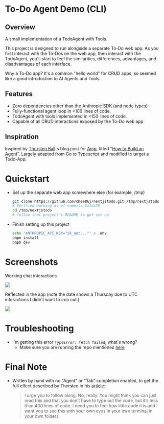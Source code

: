 # To-Do Agent Demo (CLI)

## Overview

A small implementation of a TodoAgent with Tools.

This project is designed to run alongside a separate To-Do web app.
As you first interact with the To-Dos on the web app, then interact with
the TodoAgent, you'll start to feel the similarities, differences, advantages, and disadvantages of each interface.

Why a To-Do app? It's a common "hello world" for CRUD apps, so seemed
like a good introduction to AI Agents and Tools.

## Features

- Zero dependencies other than the Anthropic SDK (and node types)
- Fully-functional agent loop in <100 lines of code.
- TodoAgent with tools implemented in <150 lines of code.
- Capable of all CRUD interactions exposed by the To-Do web app

## Inspiration

Inspired by [Thorsten Ball](https://thorstenball.com/)'s blog post for [Amp](https://ampcode.com/), titled "[How to Build an Agent](https://ampcode.com/how-to-build-an-agent)". Largely adapted from Go to Typescript and modified to target a Todo-App.

# Quickstart

- Set up the separate web app somewhere else (for example, /tmp)

  ```bash
  git clone https://github.com/chee86j/nextjstodo.git /tmp/nextjstodo
  # Verified working as of commit: 5afda28
  cd /tmp/nextjstodo
  # follow that project's README to get set up
  ```

- Finish setting up this project

  ```bash
  echo 'ANTHROPIC_API_KEY="sk_ant..."' > .env
  pnpm install
  pnpm dev
  ```

# Screenshots

Working chat interactions

<img src="./screenshots/example.jpg">

Reflected in the app (note the date shows a Thursday due to UTC interactions I didn't want to iron out.)

<img src="./screenshots/ui.jpg">

# Troubleshooting

- I'm getting this error `TypeError: fetch failed`, what's wrong?
  - Make sure you are running the repo mentioned [here](#to-do-app-repo-to-run-too)

# Final Note

- Written by hand with no "Agent" or "Tab" completion enabled, to get the full effect described by Thorsten in his [article](https://ampcode.com/how-to-build-an-agent):
  > I urge you to follow along. No, really. You might think you can just read this and that you don’t have to type out the code, but it’s less than 400 lines of code. I need you to feel how little code it is and I want you to see this with your own eyes in your own terminal in your own folders.
